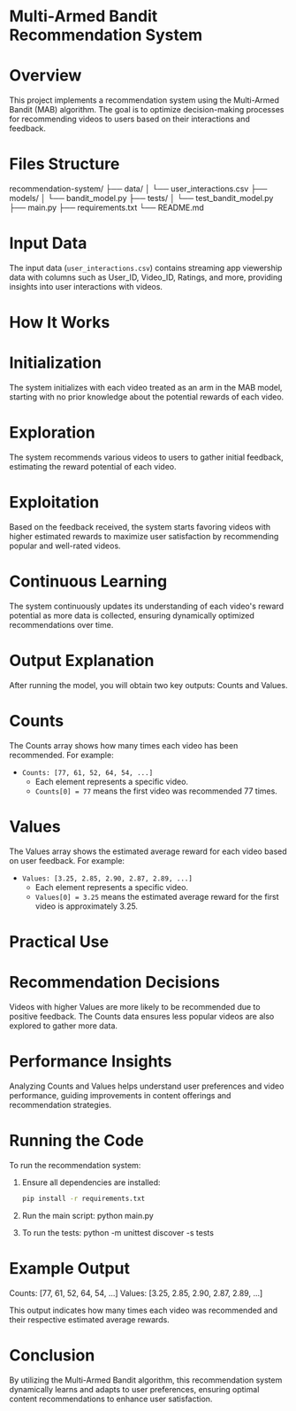 # Multi-Armed Bandit Recommendation System

# Overview
This project implements a recommendation system using the Multi-Armed Bandit (MAB) algorithm. The goal is to optimize decision-making processes for recommending videos to users based on their interactions and feedback.

# Files Structure
recommendation-system/
├── data/
│ └── user_interactions.csv
├── models/
│ └── bandit_model.py
├── tests/
│ └── test_bandit_model.py
├── main.py
├── requirements.txt
└── README.md

# Input Data

The input data (`user_interactions.csv`) contains streaming app viewership data with columns such as User_ID, Video_ID, Ratings, and more, providing insights into user interactions with videos.

# How It Works

# Initialization

The system initializes with each video treated as an arm in the MAB model, starting with no prior knowledge about the potential rewards of each video.

# Exploration

The system recommends various videos to users to gather initial feedback, estimating the reward potential of each video.

# Exploitation

Based on the feedback received, the system starts favoring videos with higher estimated rewards to maximize user satisfaction by recommending popular and well-rated videos.

# Continuous Learning

The system continuously updates its understanding of each video's reward potential as more data is collected, ensuring dynamically optimized recommendations over time.

# Output Explanation

After running the model, you will obtain two key outputs: Counts and Values.

# Counts

The Counts array shows how many times each video has been recommended. For example:
- `Counts: [77, 61, 52, 64, 54, ...]`
  - Each element represents a specific video.
  - `Counts[0] = 77` means the first video was recommended 77 times.

# Values

The Values array shows the estimated average reward for each video based on user feedback. For example:
- `Values: [3.25, 2.85, 2.90, 2.87, 2.89, ...]`
  - Each element represents a specific video.
  - `Values[0] = 3.25` means the estimated average reward for the first video is approximately 3.25.

# Practical Use

# Recommendation Decisions

Videos with higher Values are more likely to be recommended due to positive feedback. The Counts data ensures less popular videos are also explored to gather more data.

# Performance Insights

Analyzing Counts and Values helps understand user preferences and video performance, guiding improvements in content offerings and recommendation strategies.

# Running the Code

To run the recommendation system:

1. Ensure all dependencies are installed:
   ```bash
   pip install -r requirements.txt


2. Run the main script:
   python main.py

3. To run the tests:
    python -m unittest discover -s tests

# Example Output

Counts: [77, 61, 52, 64, 54, ...]
Values: [3.25, 2.85, 2.90, 2.87, 2.89, ...]

This output indicates how many times each video was recommended and their respective estimated average rewards.

# Conclusion

By utilizing the Multi-Armed Bandit algorithm, this recommendation system dynamically learns and adapts to user preferences, ensuring optimal content recommendations to enhance user satisfaction.
